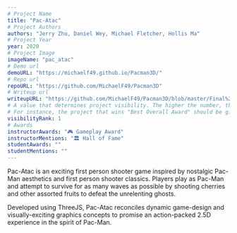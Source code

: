 ```yaml
---
# Project Name
title: "Pac-Atac"
# Project Authors
authors: "Jerry Zhu, Daniel Wey, Michael Fletcher, Hollis Ma"
# Project Year
year: 2020
# Project Image
imageName: "pac_atac"
# Demo url
demoURL: "https://michaelf49.github.io/Pacman3D/"
# Repo url
repoURL: "https://github.com/MichaelF49/Pacman3D"
# Writeup url
writeupURL: "https://github.com/MichaelF49/Pacman3D/blob/master/Final%20Report.pdf"
# A value that determines project visibility. The higher the number, the closer it will appear to the top
# For instance, the project that wins "Best Overall Award" should be given the highest visibilityRank
visibilityRank: 1
# Awards
instructorAwards: "🎮 Gameplay Award"
instructorMentions: "🏛️ Hall of Fame"
studentAwards: ""
studentMentions: ""
---
```

Pac-Atac is an exciting first person shooter game inspired by nostalgic Pac-Man aesthetics and first person shooter classics.  Players play as Pac-Man and attempt to survive for as many waves as possible by shooting cherries and other assorted fruits to defeat the unrelenting ghosts.

Developed using ThreeJS, Pac-Atac reconciles dynamic game-design and visually-exciting graphics concepts to promise an action-packed 2.5D experience in the spirit of Pac-Man.
